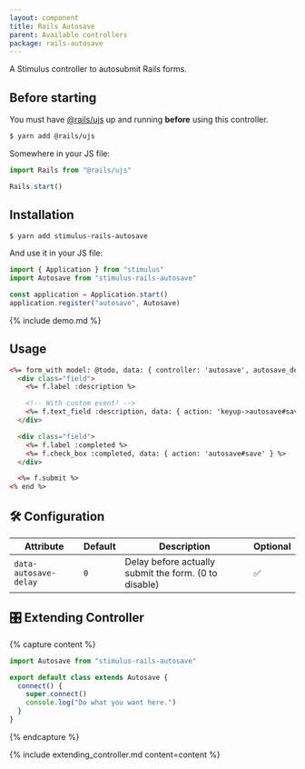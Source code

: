 ```yaml
---
layout: component
title: Rails Autosave
parent: Available controllers
package: rails-autosave
---
```


A Stimulus controller to autosubmit Rails forms.

## Before starting

You must have [@rails/ujs](https://github.com/rails/rails/tree/master/actionview/app/assets/javascripts) up and running **before** using this controller.

```bash
$ yarn add @rails/ujs
```

Somewhere in your JS file:
```js
import Rails from "@rails/ujs"

Rails.start()
```

## Installation

```bash
$ yarn add stimulus-rails-autosave
```

And use it in your JS file:
```js
import { Application } from "stimulus"
import Autosave from "stimulus-rails-autosave"

const application = Application.start()
application.register("autosave", Autosave)
```

{% include demo.md %}

## Usage

```html
<%= form_with model: @todo, data: { controller: 'autosave', autosave_delay: '1000' } do |f| %>
  <div class="field">
    <%= f.label :description %>

    <!-- With custom event! -->
    <%= f.text_field :description, data: { action: 'keyup->autosave#save' }  %>
  </div>

  <div class="field">
    <%= f.label :completed %>
    <%= f.check_box :completed, data: { action: 'autosave#save' } %>
  </div>

  <%= f.submit %>
<% end %>
```

## 🛠 Configuration

| Attribute | Default | Description | Optional |
| --------- | ------- | ----------- | -------- |
| `data-autosave-delay` | `0` | Delay before actually submit the form. (0 to disable) | ✅ |

## 🎛 Extending Controller

{% capture content %}
```js
import Autosave from "stimulus-rails-autosave"

export default class extends Autosave {
  connect() {
    super.connect()
    console.log("Do what you want here.")
  }
}
```
{% endcapture %}

{% include extending_controller.md content=content %}

